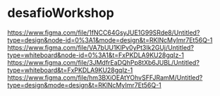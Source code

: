 # desafioWorkshop
https://www.figma.com/file/1fNCC64GsyJUE1G99SRde8/Untitled?type=design&node-id=0%3A1&mode=design&t=RKlNcMyImr7Et56Q-1
https://www.figma.com/file/VA7bUU1KlPv0yPt3Ik2GUj/Untitled?type=whiteboard&node-id=0%3A1&t=FxPKDLA9KU28gqIz-1
https://www.figma.com/file/3JMdfrEaDQhPp8tXb6JUBL/Untitled?type=whiteboard&t=FxPKDLA9KU28gqIz-1
https://www.figma.com/file/hm3BXiOEAtYOhvSFFJRamM/Untitled?type=design&mode=design&t=RKlNcMyImr7Et56Q-1
